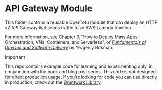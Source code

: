 # API Gateway Module

This folder contains a reusable OpenTofu module that can deploy an HTTP v2 API Gateway that sends traffic to an AWS 
Lambda function.

For more information, see Chapter 3, "How to Deploy Many Apps: Orchestration, VMs, Containers, and Serverless", of
[_Fundamentals of DevOps and Software Delivery_](https://www.fundamentals-of-devops.com) by Yevgeniy Brikman.

> [!IMPORTANT]  
> This repo contains example code for learning and experimenting only, in conjunction with the book and blog post
> series. This code is _not_ designed for direct production usage. If you're looking for code you can use directly in
> production, check out the [Gruntwork Library](https://www.gruntwork.io/products/library).
